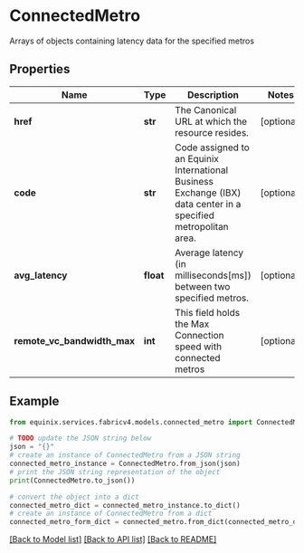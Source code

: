 # ConnectedMetro

Arrays of objects containing latency data for the specified metros

## Properties

Name | Type | Description | Notes
------------ | ------------- | ------------- | -------------
**href** | **str** | The Canonical URL at which the resource resides. | [optional] 
**code** | **str** | Code assigned to an Equinix International Business Exchange (IBX) data center in a specified metropolitan area. | [optional] 
**avg_latency** | **float** | Average latency (in milliseconds[ms]) between two specified metros. | [optional] 
**remote_vc_bandwidth_max** | **int** | This field holds the Max Connection speed with connected metros | [optional] 

## Example

```python
from equinix.services.fabricv4.models.connected_metro import ConnectedMetro

# TODO update the JSON string below
json = "{}"
# create an instance of ConnectedMetro from a JSON string
connected_metro_instance = ConnectedMetro.from_json(json)
# print the JSON string representation of the object
print(ConnectedMetro.to_json())

# convert the object into a dict
connected_metro_dict = connected_metro_instance.to_dict()
# create an instance of ConnectedMetro from a dict
connected_metro_form_dict = connected_metro.from_dict(connected_metro_dict)
```
[[Back to Model list]](../README.md#documentation-for-models) [[Back to API list]](../README.md#documentation-for-api-endpoints) [[Back to README]](../README.md)


